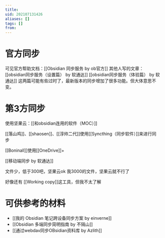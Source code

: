 ```yaml
---
title: 
uid: 202107131426
aliases: []
tags: []
from: 
---
```

# 官方同步
可见官方帮助文档：[[Obsidian 同步服务 by ob官方]]
其他人写的文章：
[[obsidian同步服务（设置篇） by 软通达]]
[[obsidian同步服务（体验篇） by 软通达]]
这两篇可能有些过时了，最新版本的同步增加了很多功能。但大体意思不变。



# 第3方同步
使用坚果云：[[和obsidian连用的软件（MOC）]]

[[落山鸡]]、[[shaosen]]、[[淳帅二代]]使用[[Syncthing（同步软件）]]来进行同步

[[Boninall]]使用[[OneDrive]]+

[[移动端同步 by 软通达]]

文件少，低于300吧，坚果云ok
我3000的文件，坚果云就不行了

好像还有 [[Working copy]]这工具，但我不太了解
# 可供参考的材料
- [[我的 Obsidian 笔记跨设备同步方案 by einverne]]
- [[Obsidian 多端同步简明指南 by 不隔山]]
- [[通过webdav同步OBsidian资料库 by Azlith]]